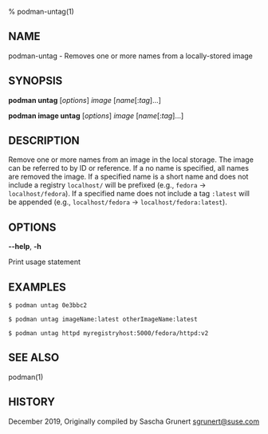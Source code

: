 % podman-untag(1)

## NAME
podman\-untag - Removes one or more names from a locally-stored image

## SYNOPSIS
**podman untag** [*options*] *image* [*name*[:*tag*]...]

**podman image untag** [*options*] *image* [*name*[:*tag*]...]

## DESCRIPTION
Remove one or more names from an image in the local storage.  The image can be referred to by ID or reference.  If a no name is specified, all names are removed the image.  If a specified name is a short name and does not include a registry `localhost/` will be prefixed (e.g., `fedora` -> `localhost/fedora`). If a specified name does not include a tag `:latest` will be appended (e.g., `localhost/fedora` -> `localhost/fedora:latest`).

## OPTIONS

**--help**, **-h**

Print usage statement

## EXAMPLES

```
$ podman untag 0e3bbc2

$ podman untag imageName:latest otherImageName:latest

$ podman untag httpd myregistryhost:5000/fedora/httpd:v2
```


## SEE ALSO
podman(1)

## HISTORY
December 2019, Originally compiled by Sascha Grunert <sgrunert@suse.com>

